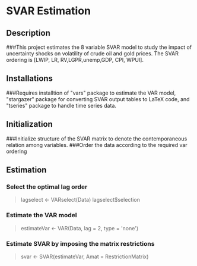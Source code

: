 # SVAR Estimation

## Description
###This project estimates the 8 variable SVAR model to study the impact of uncertainty shocks on volatility of crude oil and gold prices. The SVAR ordering is [LWIP, LR, RV,LGPR,unemp,GDP, CPI, WPUI]. 

## Installations
###Requires installtion of "vars" package to estimate the VAR model, "stargazer" package for converting SVAR output tables to LaTeX code, and "tseries" package to handle time series data.

## Initialization
###Initialize structure of the SVAR matrix to denote the contemporaneous relation among variables.
###Order the data according to the required var ordering 

## Estimation
### Select the optimal lag order 
>lagselect <- VARselect(Data)
>lagselect$selection

### Estimate the VAR model 
> estimateVar <- VAR(Data, lag = 2, type = 'none')
### Estimate SVAR by imposing the matrix restrictions
> svar <- SVAR(estimateVar, Amat = RestrictionMatrix)

